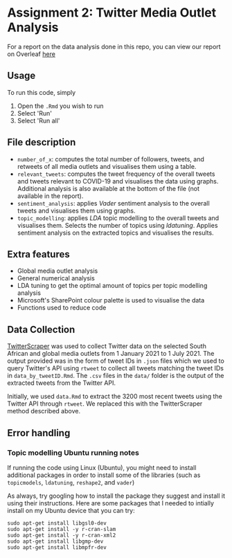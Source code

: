 # Assignment 2: Twitter Media Outlet Analysis

For a report on the data analysis done in this repo, you can view our report on Overleaf [here](https://www.overleaf.com/read/vsyrhcwznshb)

## Usage
To run this code, simply
1. Open the `.Rmd` you wish to run
2. Select 'Run'
3. Select 'Run all'

## File description
* `number_of_x`: computes the total number of followers, tweets, and retweets of all media outlets and visualises them using a table.
* `relevant_tweets`: computes the tweet frequency of the overall tweets and tweets relevant to COVID-19 and visualises the data using graphs. Additional analysis is also available at the bottom of the file (not available in the report).
* `sentiment_analysis`: applies *Vader* sentiment analysis to the overall tweets and visualises them using graphs.
* `topic_modelling`: applies *LDA* topic modelling to the overall tweets and visualises them. Selects the number of topics using *ldatuning*. Applies sentiment analysis on the extracted topics and visualises the results.

## Extra features
* Global media outlet analysis
* General numerical analysis
* LDA tuning to get the optimal amount of topics per topic modelling analysis
* Microsoft's SharePoint colour palette is used to visualise the data
* Functions used to reduce code

## Data Collection
[TwitterScraper](https://github.com/MatthewWolff/TwitterScraper) was used to collect Twitter data on the selected South African and global media outlets from 1 January 2021 to 1 July 2021. The output provided was in the form of tweet IDs in `.json` files which we used to query Twitter's API using `rtweet` to collect all tweets matching the tweet IDs in `data_by_tweetID.Rmd`. The `.csv` files in the `data/` folder is the output of the extracted tweets from the Twitter API. 

Initially, we used `data.Rmd` to extract the 3200 most recent tweets using the Twitter API through `rtweet`. We replaced this with the TwitterScraper method described above.

## Error handling
### Topic modelling Ubuntu running notes
If running the code using Linux (Ubuntu), you might need to install additional packages in order to install some of the libraries (such as `topicmodels`, `ldatuning`, `reshape2`, and `vader`)

As always, try googling how to install the package they suggest and install it using their instructions. Here are some packages that I needed to intially install on my Ubuntu device that you can try:

```
sudo apt-get install libgsl0-dev
sudo apt-get install -y r-cran-slam 
sudo apt-get install -y r-cran-xml2 
sudo apt-get install libgmp-dev
sudo apt-get install libmpfr-dev
```
